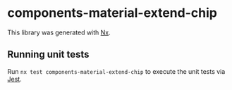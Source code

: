 # components-material-extend-chip

This library was generated with [Nx](https://nx.dev).

## Running unit tests

Run `nx test components-material-extend-chip` to execute the unit tests via [Jest](https://jestjs.io).
